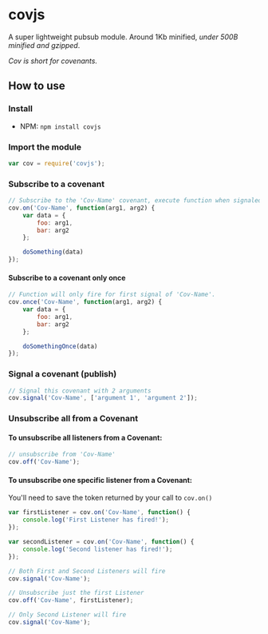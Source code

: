 # covjs

A super lightweight pubsub module. Around 1Kb minified, _under 500B minified and gzipped_.

_Cov is short for covenants._

## How to use
### Install
* NPM: `npm install covjs`

### Import the module
```javascript
var cov = require('covjs');
```

### Subscribe to a covenant
```javascript
// Subscribe to the 'Cov-Name' covenant, execute function when signaled
cov.on('Cov-Name', function(arg1, arg2) {
    var data = {
        foo: arg1,
        bar: arg2
    };

    doSomething(data)
});
```

#### Subscribe to a covenant only once

```javascript
// Function will only fire for first signal of 'Cov-Name'.
cov.once('Cov-Name', function(arg1, arg2) {
    var data = {
        foo: arg1,
        bar: arg2
    };

    doSomethingOnce(data)
});
```

### Signal a covenant (publish)
```javascript
// Signal this covenant with 2 arguments
cov.signal('Cov-Name', ['argument 1', 'argument 2']);
```

### Unsubscribe all from a Covenant

#### To unsubscribe all listeners from a Covenant:
```javascript
// unsubscribe from 'Cov-Name'
cov.off('Cov-Name');
```

#### To unsubscribe one specific listener from a Covenant:

You'll need to save the token returned by your call to `cov.on()`

```javascript
var firstListener = cov.on('Cov-Name', function() {
	console.log('First Listener has fired!');
});

var secondListener = cov.on('Cov-Name', function() {
	console.log('Second listener has fired!');
});

// Both First and Second Listeners will fire
cov.signal('Cov-Name');

// Unsubscribe just the first Listener
cov.off('Cov-Name', firstListener);

// Only Second Listener will fire
cov.signal('Cov-Name');
```
